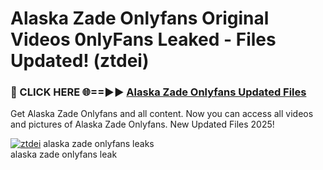 # Alaska Zade Onlyfans Original Videos 0nlyFans Leaked - Files Updated! (ztdei)

<h3>🔴 CLICK HERE 🌐==►► <a href="https://tinyurl.com/2wckxsce" rel="nofollow">Alaska Zade Onlyfans Updated Files</a></h3>

Get Alaska Zade Onlyfans and all content. Now you can access all videos and pictures of Alaska Zade Onlyfans. New Updated Files 2025!

[![ztdei](https://i.imgur.com/AFduVYN.gif)](https://tinyurl.com/2wckxsce)
alaska zade onlyfans leaks<br>
alaska zade onlyfans leak